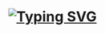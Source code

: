 <h1 align=ceneter><a href="https://git.io/typing-svg"><img src="https://readme-typing-svg.demolab.com?font=Fira+Code&weight=800&size=25&duration=6000&pause=2000&color=F7F7F7&repeat=false&width=435&separator=%3C&lines=I+Am+Amir+;" alt="Typing SVG" /></a></h1>
